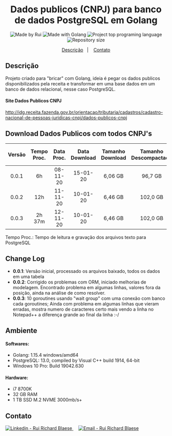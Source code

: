 <h1 align="center">
    Dados publicos (CNPJ) para banco de dados PostgreSQL em Golang
</h1>
<p align="center">  
  <img alt="Made by Rui" src="https://img.shields.io/badge/Made%20by-ruiblaese-%2304D361">  
  <img alt="Made with Golang" src="https://img.shields.io/badge/Made%20with-Golang-%1f425f">  
  <img alt="Project top programing language" src="https://img.shields.io/github/languages/top/ruiblaese/dados-publicos-cnpj-para-postgresql">  
  <img alt="Repository size" src="https://img.shields.io/github/repo-size/ruiblaese/dados-publicos-cnpj-para-postgresql">   
</p>

<p align="center">
    <a href="#descricao">Descrição</a>&nbsp;&nbsp;&nbsp;|&nbsp;&nbsp;&nbsp;    
    <a href="#contato">Contato</a>
</p>

## Descrição
Projeto criado para "bricar" com Golang, ideia é pegar os dados publicos disponibilizados pela receita e transformar em uma base dados em um banco de dados relacional, nesse caso PostgreSQL.

#### Site Dados Publicos CNPJ
http://idg.receita.fazenda.gov.br/orientacao/tributaria/cadastros/cadastro-nacional-de-pessoas-juridicas-cnpj/dados-publicos-cnpj

## Download Dados Publicos com todos CNPJ's

| Versão | Tempo Proc. | Data Proc.    | Data Download | Tamanho Download | Tamanho Descompactado | Tamanho Banco PostgreSQL | Tamanho Backup PostgreSQL | Registros | Link |
|:------:|:-----------:|:-------------:|:-------------:|:----------------:|:---------------------:|:------------------------:|:-------------------------:|------------|------|
| 0.0.1  |  6h         |  08-11-20     |   15-01-20    |      6,06 GB     |        96,7 GB        |          22,5 GB         |          3,15 GB          |            |  [Link para Download](https://drive.google.com/file/d/1oTWhFzPsJLMQwfLCUd38berjjy1cfmhq/view?usp=sharing)    |
| 0.0.2  |  12h        |  11-11-20     |   10-01-20    |      6,46 GB     |        102,0 GB       |          21,7 GB         |          3,38 GB          | 45.153.134 |  [Link para Download](https://drive.google.com/file/d/1utdRqViqZlji8J2eVckB4bAI8BgSReI5/view?usp=sharing)    |
| 0.0.3  |  2h 37m     |  12-11-20     |   10-01-20    |      6,46 GB     |        102,0 GB       |          - - -           |          - - -            | 45.153.134 |  v 0.0.2    |

Tempo Proc.: Tempo de leitura e gravação dos arquivos texto para PostgreSQL  

## Change Log
- **0.0.1**: Versão inicial, processado os arquivos baixado, todos os dados em uma tabela
- **0.0.2**: Corrigido os problemas com ORM, iniciado melhorias de modelagem. Encontrado problema em algumas linhas, valores fora da posição, ainda na análise de como resolver.
- **0.0.3**: 10 goroutines usando "wait group" com uma conexão com banco cada goroutines; Ainda com problema em algumas linhas que vieram erradas, mostra numero de caracteres certo mais vendo a linha no Notepad++ a diferença grande ao final da linha :-/ 

## Ambiente
#### Softwares:
- Golang: 1.15.4 windows/amd64
- PostgreSQL: 13.0, compiled by Visual C++ build 1914, 64-bit
- Windows 10 Pro: Build 19042.630
#### Hardware:   
- i7 8700K   
- 32 GB RAM   
- 1 TB SSD M.2 NVME 3000mb/s+
     

## Contato

<a href="https://www.linkedin.com/in/ruiblaese/" target="_blank" >
  <img alt="Linkedin - Rui Richard Blaese" src="https://img.shields.io/badge/Linkedin--%23F8952D?style=social&logo=linkedin">
</a>&nbsp;&nbsp;&nbsp;
<a href="mailto:ruiblaese@gmail.com" target="_blank" >
  <img alt="Email - Rui Richard Blaese" src="https://img.shields.io/badge/Email--%23F8952D?style=social&logo=gmail">
</a> 
